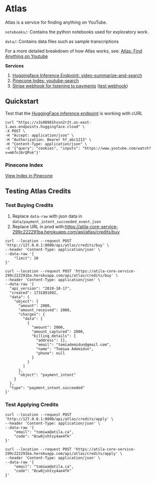 # Atlas

Atlas is a service for finding anything on YouTube.

`notebooks/`: Contains the python notebooks used for exploratory work.

`data/`: Contains data files such as sample transcriptions

For a more detailed breakdown of how Atlas works, see: [Atlas: Find Anything on Youtube](https://atila.ca/blog/tomiwa/atlas)


**Services**
1. [Huggingface Inference Endpoint: video-summarize-and-search](https://ui.endpoints.huggingface.co/tomiwa1a/endpoints/video-summarize-and-search)
2. [Pinecone Index: youtube-search](https://app.pinecone.io/organizations/-NJtg2syoPWRDg1eVwga/projects/ff3f45c0-03c1-4246-8de3-186799f6fbf8/indexes/youtube-search/browser)
3. [Stripe webhook for listening to payments](https://dashboard.stripe.com/webhooks/we_1QMvHBHeg0qPyG6kVxgG4B3z) ([test webhook](https://dashboard.stripe.com/test/webhooks/we_1QNGlxHeg0qPyG6k274l7a2v))

## Quickstart

Test that the [HuggingFace inference endpoint](https://ui.endpoints.huggingface.co/tomiwa1a/endpoints/video-summarize-and-search) is working with cURL

```shell
curl "https://x3s08981hxsn2r2t.us-east-1.aws.endpoints.huggingface.cloud" \
-X POST \
-H "Accept: application/json" \
-H "Authorization: Bearer hf_abc1213" \
-H "Content-Type: application/json" \
-d '{"query": "cookies", "inputs": "https://www.youtube.com/watch?v=m6fnJ6rQPok"}'
```
### Pinecone Index

[View Index in Pinecone](https://app.pinecone.io/organizations/-NJtg2syoPWRDg1eVwga/projects/ff3f45c0-03c1-4246-8de3-186799f6fbf8/indexes/youtube-search/browser)

## Testing Atlas Credits
### Test Buying Credits
1. Replace `data-raw` with json data in `data/payment_intent_succeeded_event.json`
2. Replace URL in prod with:https://atila-core-service-299c222291ba.herokuapp.com/api/atlas/credits/buy

```shell
curl --location --request POST 'http://127.0.0.1:8000/api/atlas/credits/buy' \
--header 'Content-Type: application/json' \
--data-raw '{
    "limit": 10
}'
```


```shell
curl --location --request POST 'https://atila-core-service-299c222291ba.herokuapp.com/api/atlas/credits/buy' \
--header 'Content-Type: application/json' \
--data-raw '{
  "api_version": "2019-10-17",
  "created": 1731891892,
  "data": {
    "object": {
      "amount": 2000,
      "amount_received": 2000,
      "charges": {
        "data": [
          {
            "amount": 2000,
            "amount_captured": 2000,
            "billing_details": {
              "address": {},
              "email": "tomiademidun@gmail.com",
              "name": "Tomiwa Ademidun",
              "phone": null
            }
          }
        ]
      },
      "object": "payment_intent"
    }
  },
  "type": "payment_intent.succeeded"
}'
```

### Test Applying Credits

```shell
curl --location --request POST 'http://127.0.0.1:8000/api/atlas/credits/apply' \
--header 'Content-Type: application/json' \
--data-raw '{
    "email": "tomiwa@atila.ca",
    "code": "8cw0jshtzy4ae4fk"
}'
```
```shell
curl --location --request POST 'https://atila-core-service-299c222291ba.herokuapp.com/api/atlas/credits/apply' \
--header 'Content-Type: application/json' \
--data-raw '{
    "email": "tomiwa@atila.ca",
    "code": "8cw0jshtzy4ae4fk"
}'
```